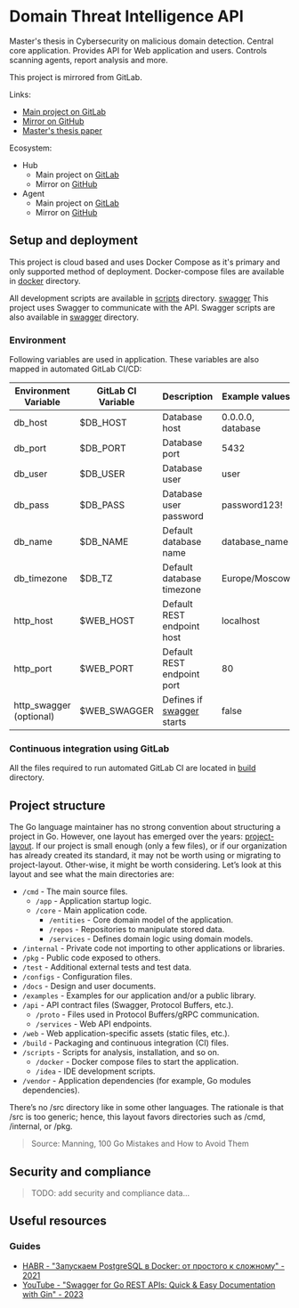 # Domain Threat Intelligence API

Master's thesis in Cybersecurity on malicious domain detection. Central core application.
Provides API for Web application and users. Controls scanning agents, report analysis and more.

This project is mirrored from GitLab.

Links:

- [Main project on GitLab](https://gitlab.qvineox.ru/masters/domain-threat-intelligence-api)
- [Mirror on GitHub](https://github.com/Qvineox/domain-threat-intelligence-api-mirror)
- [Master's thesis paper](https://cloud.qvineox.ru/index.php/s/wLg8bncwQWz9Tff)

Ecosystem:

- Hub
    - Main project on [GitLab](https://gitlab.qvineox.ru/masters/domain-threat-intelligence-hub)
    - Mirror on [GitHub](https://github.com/Qvineox/domain-threat-intelligence-hub-mirror)
- Agent
    - Main project on [GitLab](https://gitlab.qvineox.ru/masters/domain_threat_intelligence)
    - Mirror on [GitHub](https://github.com/Qvineox/domain-threat-intelligence-agent-mirror)

## Setup and deployment

This project is cloud based and uses Docker Compose as it's primary and only supported method of deployment.
Docker-compose files are available in [docker](scripts%2Fdocker) directory.

All development scripts are available in [scripts](scripts) directory.
[swagger](scripts%2Fswagger)
This project uses Swagger to communicate with the API. Swagger scripts are also available
in [swagger](scripts%2Fswagger) directory.

### Environment

Following variables are used in application. These variables are also mapped in automated GitLab CI/CD:

| Environment Variable    | GitLab CI Variable | Description                                                | Example values    |
|-------------------------|--------------------|------------------------------------------------------------|-------------------|
| db_host                 | $DB_HOST           | Database host                                              | 0.0.0.0, database |
| db_port                 | $DB_PORT           | Database port                                              | 5432              |
| db_user                 | $DB_USER           | Database user                                              | user              |
| db_pass                 | $DB_PASS           | Database user password                                     | password123!      |
| db_name                 | $DB_NAME           | Default database name                                      | database_name     |
| db_timezone             | $DB_TZ             | Default database timezone                                  | Europe/Moscow     |
| http_host               | $WEB_HOST          | Default REST endpoint host                                 | localhost         |
| http_port               | $WEB_PORT          | Default REST endpoint port                                 | 80                |
| http_swagger (optional) | $WEB_SWAGGER       | Defines if [swagger](scripts%2Fswagger%2Freadme.md) starts | false             |

### Continuous integration using GitLab

All the files required to run automated GitLab CI are located in [build](build) directory.

## Project structure

The Go language maintainer has no strong convention about structuring a project in Go. However, one layout has emerged
over the years: [project-layout](https://github.com/golang-standards/project-layout).
If our project is small enough (only a few files), or if our organization has already created its standard, it may not
be worth using or migrating to project-layout. Other-wise, it might be worth considering. Let’s look at this layout and
see what the main directories are:

- `/cmd` - The main source files.
    - `/app` - Application startup logic.
    - `/core` - Main application code.
        - `/entities` - Core domain model of the application.
        - `/repos` - Repositories to manipulate stored data.
        - `/services` - Defines domain logic using domain models.
- `/internal` - Private code not importing to other applications or libraries.
- `/pkg` - Public code exposed to others.
- `/test` - Additional external tests and test data.
- `/configs` - Configuration files.
- `/docs` - Design and user documents.
- `/examples` - Examples for our application and/or a public library.
- `/api` - API contract files (Swagger, Protocol Buffers, etc.).
    - `/proto` - Files used in Protocol Buffers/gRPC communication.
    - `/services` - Web API endpoints.
- `/web` - Web application-specific assets (static files, etc.).
- `/build` - Packaging and continuous integration (CI) files.
- `/scripts` - Scripts for analysis, installation, and so on.
    - `/docker` - Docker compose files to start the application.
    - `/idea` - IDE development scripts.
- `/vendor` - Application dependencies (for example, Go modules dependencies).

There’s no /src directory like in some other languages. The rationale is that /src is too generic; hence, this layout
favors directories such as /cmd, /internal, or /pkg.

> Source: Manning, 100 Go Mistakes and How to Avoid Them

## Security and compliance

> TODO: add security and compliance data...

## Useful resources

### Guides

- [HABR - "Запускаем PostgreSQL в Docker: от простого к сложному" - 2021](https://habr.com/ru/articles/578744/)
- [YouTube - "Swagger for Go REST APIs: Quick & Easy Documentation with Gin" - 2023](https://youtu.be/0b_N4y8_9iI?si=hqdJT9NGcBtQJbkK)